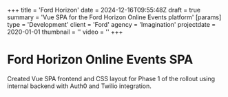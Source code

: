 +++
title = 'Ford Horizon'
date = 2024-12-16T09:55:48Z
draft = true
summary = 'Vue SPA for the Ford Horizon Online Events platform'
[params]
  type = 'Development'
  client = 'Ford'
  agency = 'Imagination'
  projectdate = 2020-01-01
  thumbnail = ''
  video = ''
+++

# Ford Horizon Online Events SPA

Created Vue SPA frontend and CSS layout for Phase 1 of the rollout using internal backend with Auth0 and Twilio integration.
